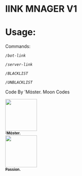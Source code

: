 # lINK MNAGER V1


# Usage: 

Commands:

*`/bot-link`*

*`/server-link`*

*`/BLACKLIST`*

*`/UNBLACKLIST`*

Code By 'Mάster. Moon Codes

 <td align="center"><a href="https://github.com/MoMaster99"><img src="https://cdn.discordapp.com/avatars/704839754717331476/470baa17877656ad06cce97c04c5865a.png?size=1024" width="100px;" alt=""/><br /><sub><b>'Mάster.</b></sub></a><br /><a href="https://github.com/MoMaster99" title="Developer"></a></td>
 </tr>
 </table>


 <td align="center"><a href="https://github.com/MoMaster99"><img src="https://cdn.discordapp.com/avatars/555752666223869953/a_926cca63956d19801c48dd83fb5a10b7.gif?size=1024" width="100px;"alt=""/><br /><sub><b>Passion.</b></sub></a><br /><a href="https://github.com/MoMaster99" title="Developer"></a></td>
 </tr>
 </table>

